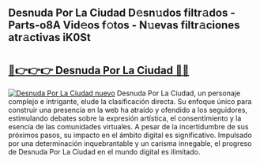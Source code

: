 ## Desnuda Por La Ciudad D𝚎sn𝚞dos filtr𝚊dos - Parts-o8A Vid𝚎os f𝚘tos - N𝚞evas filtr𝚊ciones atr𝚊ctivas iK0St

# <h2><a href="http://mb9xxc.tromn.icu/?c=Desnuda+Por+La+Ciudad">🔗👉👉👉 Desnuda Por La Ciudad 🔗🔗</a></h2>

[![Desnuda Por La Ciudad nuevo](https://i.imgur.com/pEAQMta.gif)](http://mb9xxc.tromn.icu/?c=Desnuda+Por+La+Ciudad)
Desnuda Por La Ciudad, un personaje complejo e intrigante, elude la clasificación directa. Su enfoque único para construir una presencia en la web ha atraído y ofendido a los seguidores, estimulando debates sobre la expresión artística, el consentimiento y la esencia de las comunidades virtuales. A pesar de la incertidumbre de sus próximos pasos, su impacto en el ámbito digital es significativo. Impulsado por una determinación inquebrantable y un carisma innegable, el progreso de Desnuda Por La Ciudad en el mundo digital es ilimitado.
